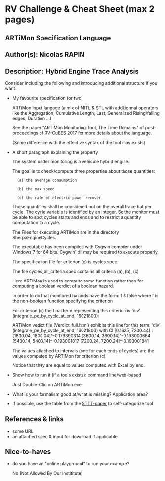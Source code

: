 # RV Challenge & Cheat Sheet (max 2 pages)

## ARTiMon Specification Language
## Author(s): Nicolas RAPIN
## Description: Hybrid Engine Trace Analysis

Consider including the following and introducing additional structure if you want.

* My favourite specification (or two)
	
	ARTiMon input langage (a mix of MITL & STL with additionnal operators like the Aggregation, Cumulative Length, Last, Generalized Rising/falling edges, Duration ...)
	
	See the paper "ARTiMon Monitoring Tool, The Time Domains" of post-proceedings of RV-CuBES 2017 for more details about the language.
	
	(Some difference with the effective syntax of the tool may exists)

* A short paragraph explaining the property

	The system under monitoring is a vehicule hybrid engine.
	
	The goal is to check/compute three properties about those quantities:
	
		(a) the average consumption 
		
		(b) the max speed
		
		(c) the rate of electric power recover
		
	Those quantities shall be considered not on the overall trace but per cycle. The cycle variable is identified by an integer.
	So the monitor must be able to spot cycles starts and ends and to restrict a quantity computation to a cycle.
	
	The Files for executing ARTiMon are in the directory SherpaEngineCycles.
	
	The executable has been compiled with Cygwin compiler under Windows 7 for 64 bits. Cygwin' dll may be required to execute properly.
	
	The specification file for criterion (c) is cycles.spec. 
	
	The file cycles_all_criteria.spec contains all criteria (a), (b), (c)
	
	Here ARTiMon is used to compute some function rather than for computing a boolean verdict of a boolean hazard.
	
	In order to do that monitored hazards have the form: f & false where f is the non-boolean function specifying the criterion

	For criterion (c) the final term representing this criterion is 'div' (integrale_pe_by_cycle_at_end, 16021800):
	
	ARTiMon vedict file (Verdict_full.html) exhibits  this line for this term: 
	'div' (integrale_pe_by_cycle_at_end, 16021800) with CI [0.1625, 7200.44[ : 
	[1800.04, 1800.04]^-0.179390314  [3600.14, 3600.14]^-0.193000664  [5400.14, 5400.14]^-0.193001817  [7200.24, 7200.24]^-0.193001841  
	
	The values attached to intervals (one for each ends of cycles) are the values computed by ARTiMon for criterion (c)
	
	Notice that they are equal to values computed with Excel by end. 
	
* Show how to run it (if a tools exists): command line/web-based

	Just Double-Clic on ARTiMon.exe
	
* What is your formalism good at/what is missing? Application area?
* If possible, use the table from the [STTT-paper](https://link.springer.com/article/10.1007%2Fs10009-017-0454-5) to self-categorize tool

## References & links

* some URL
* an attached spec & input for download if applicable

## Nice-to-haves

* do you have an "online playground" to run your example?

	No (Not Allowed By Our Instititute)
